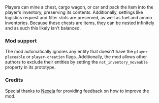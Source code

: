 Players can mine a chest, cargo wagon, or car and pack the item into the player's inventory, preserving its contents.  Additionally, settings like logistics request and filter slots are preserved, as well as fuel and ammo inventories.  Because these chests are items, they can be nested infinitely and as such this likely isn't balanced.

### Mod support

The mod automatically ignores any entity that doesn't have the `player-placeable` or `player-creation` flags.  Additionally, the mod allows other authors to exclude their entities by setting the `not_inventory_moveable` property in its prototype.

### Credits

Special thanks to [Nexela](https://github.com/Nexela) for providing feedback on how to improve the mod.